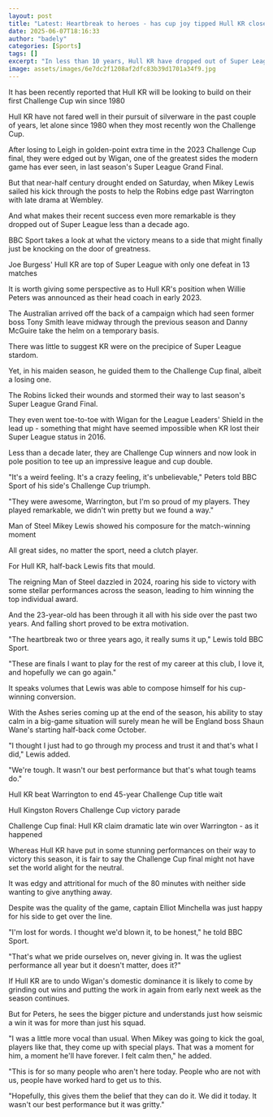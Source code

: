 ```yaml
---
layout: post
title: "Latest: Heartbreak to heroes - has cup joy tipped Hull KR closer to greatness?"
date: 2025-06-07T18:16:33
author: "badely"
categories: [Sports]
tags: []
excerpt: "In less than 10 years, Hull KR have dropped out of Super League, returned, reached three finals in two years and won the Challenge Cup - now can they "
image: assets/images/6e7dc2f1208af2dfc83b39d1701a34f9.jpg
---
```


It has been recently reported that Hull KR will be looking to build on their first Challenge Cup win since 1980

Hull KR have not fared well in their pursuit of silverware in the past couple of years, let alone since 1980 when they most recently won the Challenge Cup.

After losing to Leigh in golden-point extra time in the 2023 Challenge Cup final, they were edged out by Wigan, one of the greatest sides the modern game has ever seen, in last season's Super League Grand Final.

But that near-half century drought ended on Saturday, when Mikey Lewis sailed his kick through the posts to help the Robins edge past Warrington with late drama at Wembley.

And what makes their recent success even more remarkable is they dropped out of Super League less than a decade ago.

BBC Sport takes a look at what the victory means to a side that might finally just be knocking on the door of greatness.

Joe Burgess' Hull KR are top of Super League with only one defeat in 13 matches

It is worth giving some perspective as to Hull KR's position when Willie Peters was announced as their head coach in early 2023.

The Australian arrived off the back of a campaign which had seen former boss Tony Smith leave midway through the previous season and Danny McGuire take the helm on a temporary basis.

There was little to suggest KR were on the precipice of Super League stardom.

Yet, in his maiden season, he guided them to the Challenge Cup final, albeit a losing one.

The Robins licked their wounds and stormed their way to last season's Super League Grand Final.

They even went toe-to-toe with Wigan for the League Leaders' Shield in the lead up - something that might have seemed impossible when KR lost their Super League status in 2016.

Less than a decade later, they are Challenge Cup winners and now look in pole position to tee up an impressive league and cup double.

"It's a weird feeling. It's a crazy feeling, it's unbelievable," Peters told BBC Sport of his side's Challenge Cup triumph.

"They were awesome, Warrington, but I'm so proud of my players. They played remarkable, we didn't win pretty but we found a way."

Man of Steel Mikey Lewis showed his composure for the match-winning moment

All great sides, no matter the sport, need a clutch player.

For Hull KR, half-back Lewis fits that mould.

The reigning Man of Steel dazzled in 2024, roaring his side to victory with some stellar performances across the season, leading to him winning the top individual award.

And the 23-year-old has been through it all with his side over the past two years. And falling short proved to be extra motivation.

"The heartbreak two or three years ago, it really sums it up," Lewis told BBC Sport.

"These are finals I want to play for the rest of my career at this club, I love it, and hopefully we can go again."

It speaks volumes that Lewis was able to compose himself for his cup-winning conversion.

With the Ashes series coming up at the end of the season, his ability to stay calm in a big-game situation will surely mean he will be England boss Shaun Wane's starting half-back come October.

"I thought I just had to go through my process and trust it and that's what I did," Lewis added.

"We're tough. It wasn't our best performance but that's what tough teams do."

Hull KR beat Warrington to end 45-year Challenge Cup title wait

Hull Kingston Rovers Challenge Cup victory parade

Challenge Cup final: Hull KR claim dramatic late win over Warrington - as it happened

Whereas Hull KR have put in some stunning performances on their way to victory this season, it is fair to say the Challenge Cup final might not have set the world alight for the neutral.

It was edgy and attritional for much of the 80 minutes with neither side wanting to give anything away.

Despite was the quality of the game, captain Elliot Minchella was just happy for his side to get over the line.

"I'm lost for words. I thought we'd blown it, to be honest," he told BBC Sport.

"That's what we pride ourselves on, never giving in. It was the ugliest performance all year but it doesn't matter, does it?"

If Hull KR are to undo Wigan's domestic dominance it is likely to come by grinding out wins and putting the work in again from early next week as the season continues.

But for Peters, he sees the bigger picture and understands just how seismic a win it was for more than just his squad. 

"I was a little more vocal than usual. When Mikey was going to kick the goal, players like that, they come up with special plays. That was a moment for him, a moment he'll have forever. I felt calm then," he added.

"This is for so many people who aren't here today. People who are not with us, people have worked hard to get us to this.

"Hopefully, this gives them the belief that they can do it. We did it today. It wasn't our best performance but it was gritty."

